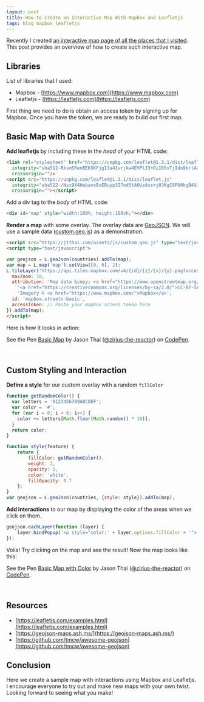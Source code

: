 ```yaml
---
layout: post
title: How to Create an Interactive Map With Mapbox and Leafletjs
tags: blog mapbox leafletjs
---
```


Recently I created [<u>an interactive map page of all the places that I visited</u>](/visited-places).
This post provides an overview of how to create such interactive map.

## Libraries
List of libraries that I used:
* Mapbox - [https://www.mapbox.com](https://www.mapbox.com)
* Leafletjs - [https://leafletjs.com](https://leafletjs.com)

First thing we need to do is obtain an access token by signing up for Mapbox.
Once you have the token, we are ready to build our first map.


## Basic Map with Data Source
__Add leafletjs__ by including these in the _head_ of your HTML code:
```html
<link rel="stylesheet" href="https://unpkg.com/leaflet@1.3.1/dist/leaflet.css"
  integrity="sha512-Rksm5RenBEKSKFjgI3a41vrjkw4EVPlJ3+OiI65vTjIdo9brlAacEuKOiQ5OFh7cOI1bkDwLqdLw3Zg0cRJAAQ=="
  crossorigin=""/>
<script src="https://unpkg.com/leaflet@1.3.1/dist/leaflet.js"
  integrity="sha512-/Nsx9X4HebavoBvEBuyp3I7od5tA0UzAxs+j83KgC8PU0kgB4XiK4Lfe4y4cgBtaRJQEIFCW+oC506aPT2L1zw=="
  crossorigin=""></script>
```

Add a div tag to the _body_ of HTML code:
```html
<div id='map' style="width:100%; height:100vh;"></div>
```

__Render a map__ with some overlay. The overlay data are
[GeoJSON](http://geojson.org). We will use a sample data
([custom.geo.js](/assets/js/custom.geo.js)) as a demonstration.
```html
<script src="https://jtthai.com/assets/js/custom.geo.js" type="text/javascript"></script> // load geojson data
<script type="text/javascript">

var geojson = L.geoJson(countries).addTo(map);
var map = L.map('map').setView([0, 0], 2);
L.tileLayer('https://api.tiles.mapbox.com/v4/{id}/{z}/{x}/{y}.png?access_token={accessToken}', {
  maxZoom: 18,
  attribution: 'Map data &copy; <a href="https://www.openstreetmap.org/">OpenStreetMap</a> contributors, ' +
    '<a href="https://creativecommons.org/licenses/by-sa/2.0/">CC-BY-SA</a>, ' +
    'Imagery © <a href="https://www.mapbox.com/">Mapbox</a>',		
  id: 'mapbox.streets-basic',
  accessToken: // Paste your mapbox access token here
}).addTo(map);
</script>
```

Here is how it looks in action:
<p data-height="265" data-theme-id="0" data-slug-hash="KeqLRW" data-default-tab="result" data-user="zirius-the-reactor" data-embed-version="2" data-pen-title="Basic Map" data-preview="true" class="codepen">See the Pen <a href="https://codepen.io/zirius-the-reactor/pen/KeqLRW/">Basic Map</a> by Jason Thai (<a href="https://codepen.io/zirius-the-reactor">@zirius-the-reactor</a>) on <a href="https://codepen.io">CodePen</a>.</p>
<script async="async" src="https://static.codepen.io/assets/embed/ei.js"></script>
<br/>

## Custom Styling and Interaction
__Define a style__ for our custom overlay with a random `fillColor`
```javascript
function getRandomColor() {
  var letters = '0123456789ABCDEF';
  var color = '#';
  for (var i = 0; i < 6; i++) {
    color += letters[Math.floor(Math.random() * 16)];
  }
  return color;
}

function style(feature) {
    return {
        fillColor: getRandomColor(),
        weight: 2,
        opacity: 1,
        color: 'white',
        fillOpacity: 0.7
    };
}
var geojson = L.geoJson(countries, {style: style}).addTo(map);
```

__Add interactions__ to our map by displaying the color of the areas when we click on them.
```javascript
geojson.eachLayer(function (layer) {
    layer.bindPopup('<p style="color:' + layer.options.fillColor + '">'  + layer.feature.properties.name +'</p>');
});
```
Voila! Try clicking on the map and see the result!
Now the map looks like this:
<p data-height="265" data-theme-id="0" data-slug-hash="LrLoBM" data-default-tab="result" data-user="zirius-the-reactor" data-embed-version="2" data-pen-title="Basic Map with Color" data-preview="true" class="codepen">See the Pen <a href="https://codepen.io/zirius-the-reactor/pen/LrLoBM/">Basic Map with Color</a> by Jason Thai (<a href="https://codepen.io/zirius-the-reactor">@zirius-the-reactor</a>) on <a href="https://codepen.io">CodePen</a>.</p>
<script async="async" src="https://static.codepen.io/assets/embed/ei.js"></script>
<br/>

## Resources
* [https://leafletjs.com/examples.html](https://leafletjs.com/examples.html)
* [https://geojson-maps.ash.ms/](https://geojson-maps.ash.ms/)
* [https://github.com/tmcw/awesome-geojson](https://github.com/tmcw/awesome-geojson)

## Conclusion
Here we create a sample map with interactions using Mapbox and Leafletjs. I encourage everyone to try out
and make new maps with your own twist. Looking forward to seeing what you make!


